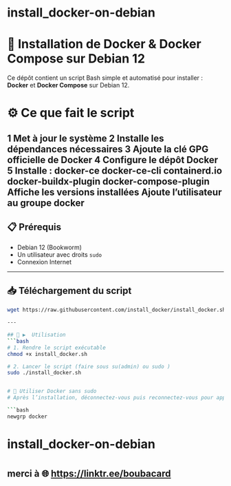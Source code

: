 # install_docker-on-debian
# 🚀 Installation de Docker & Docker Compose sur Debian 12

Ce dépôt contient un script Bash simple et automatisé pour installer :
**Docker** et **Docker Compose** sur Debian 12.
# ⚙️  Ce que fait le script
1 Met à jour le système
2 Installe les dépendances nécessaires
3 Ajoute la clé GPG officielle de Docker
4 Configure le dépôt Docker
5 Installe :
        docker-ce
        docker-ce-cli
        containerd.io
        docker-buildx-plugin
        docker-compose-plugin
        Affiche les versions installées
        Ajoute l’utilisateur au groupe docker
---

## 📋 Prérequis
- Debian 12 (Bookworm)
- Un utilisateur avec droits `sudo`
- Connexion Internet

---

## 📥 Téléchargement du script
```bash
wget https://raw.githubusercontent.com/install_docker/install_docker.sh

---

## 🚀 ▶️  Utilisation
```bash
# 1. Rendre le script exécutable
chmod +x install_docker.sh

# 2. Lancer le script (faire sous su(admin) ou sudo )
sudo ./install_docker.sh


# 🔄 Utiliser Docker sans sudo
# Après l’installation, déconnectez-vous puis reconnectez-vous pour appliquer les droits

```bash
newgrp docker
```
# install_docker-on-debian
#
## merci à 🌐 https://linktr.ee/boubacard